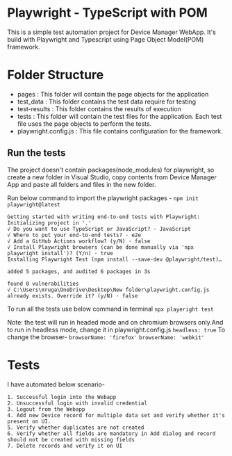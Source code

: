 # Playwright - TypeScript with POM
This is a simple test automation project for Device Manager WebApp. It's build with Playwright and Typescript using Page Object Model(POM) framework.

# Folder Structure

- pages : This folder will contain the page objects for the application
- test_data :  This folder contains the test data require for testing
- test-results : This folder contains the results of execution
- tests : This folder will contain the test files for the application. Each test file uses the page objects to perform the tests.
- playwright.config.js : This file contains configuration for the framework.

## Run the tests

The project doesn't contain packages(node_modules) for playwright, so create a new folder in Visual Studio, copy contents from Device Manager App and paste all folders and files in the new folder.

Run below command to import the playwright packages -
`npm init playwright@latest`

```
Getting started with writing end-to-end tests with Playwright:
Initializing project in '.'
√ Do you want to use TypeScript or JavaScript? · JavaScript
√ Where to put your end-to-end tests? · e2e
√ Add a GitHub Actions workflow? (y/N) · false
√ Install Playwright browsers (can be done manually via 'npx playwright install')? (Y/n) · true
Installing Playwright Test (npm install --save-dev @playwright/test)…

added 5 packages, and audited 6 packages in 3s

found 0 vulnerabilities
√ C:\Users\mruga\OneDrive\Desktop\New folder\playwright.config.js already exists. Override it? (y/N) · false
```

To run all the tests use below command in terminal 
`npx playeright test`

Note: the test will run in headed mode and on chromium browsers only.And to run in headless mode, change it in playwright.config.js
`headless: true`
To change the browser-
`browserName: 'firefox'`
`browserName: 'webkit'`

# Tests

I have automated below scenario-
```
1. Successful login into the Webapp
2. Unsuccessful login with invalid credential
3. Logout from the Webapp
4. Add new Device record for multiple data set and verify whether it's present on UI.
5. Verify whether duplicates are not created
6. Verify whether all fields are mandatory in Add dialog and record should not be created with missing fields
7. Delete records and verify it on UI
```
